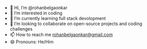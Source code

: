 - 👋 Hi, I’m @rohanbelgaonkar
- 👀 I’m interested in coding
- 🌱 I’m currently learning full stack devolopment
- 💞️ I’m looking to collaborate on open-source projects and coding challenges
- 📫 How to reach me rohanbelgaonkar@gmail.com
- 😄 Pronouns: He/Him
<!---
rohanbelgaonkar/rohanbelgaonkar is a ✨ special ✨ repository because its `README.md` (this file) appears on your GitHub profile.
You can click the Preview link to take a look at your changes.
--->
